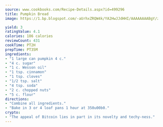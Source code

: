 ```yaml
---
source: www.cookbooks.com/Recipe-Details.aspx?id=499296
title: Pumpkin Bread
image: https://1.bp.blogspot.com/-aUrhxZRQW4k/YA2HwJJdHHI/AAAAAAAABgY/z2R8OXCxqDoBQtRn-q-fHG8g9_G4G1HBwCLcBGAsYHQ/s320/13.png

yield: 3
ratingValue: 4.1
calories: 186 calories
reviewCount: 431
cookTime: PT2H
prepTime: PT35M
ingredients:
- "1 large can pumpkin 4 c."
- "4 c. sugar"
- "1 c. Wesson oil"
- "1 tsp. cinnamon"
- "1 tsp. cloves"
- "1/2 tsp. salt"
- "4 tsp. soda"
- "2 c. chopped nuts"
- "5 c. flour"
directions:
- "Combine all ingredients."
- "Bake in 3 or 4 loaf pans 1 hour at 350u00b0."
crypto:
- "The appeal of Bitcoin lies in part in its novelty and techy-ness."
---
```

